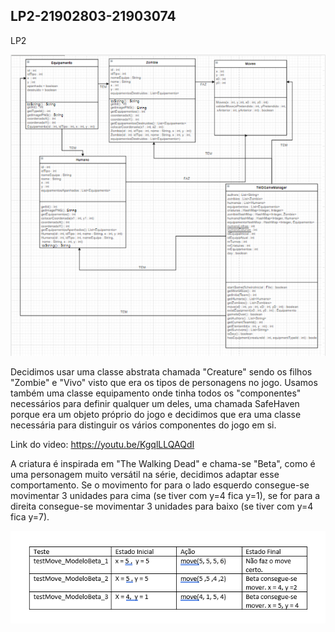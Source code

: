 ## LP2-21902803-21903074
LP2

![](diagrama.png?raw=true "Diagrama UML")

Decidimos usar uma classe abstrata chamada "Creature" sendo os filhos "Zombie" e "Vivo" visto que era os tipos de personagens no jogo. Usamos também uma classe equipamento onde tinha todos os "componentes" necessários para definir qualquer um deles, uma chamada SafeHaven porque era um objeto próprio do jogo e decidimos que era uma classe necessária para distinguir os vários componentes do jogo em si.

Link do video:
https://youtu.be/KgqlLLQAQdI


A criatura é inspirada em "The Walking Dead" e chama-se "Beta", como é uma personagem muito versátil na série, decidimos adaptar esse comportamento. Se o movimento for para o lado esquerdo consegue-se movimentar 3 unidades para cima (se tiver com y=4 fica y=1), se for para a direita consegue-se movimentar 3 unidades para baixo (se tiver com y=4 fica y=7).

![](tabela.png?raw=true "Tabela ZombieFilme")
